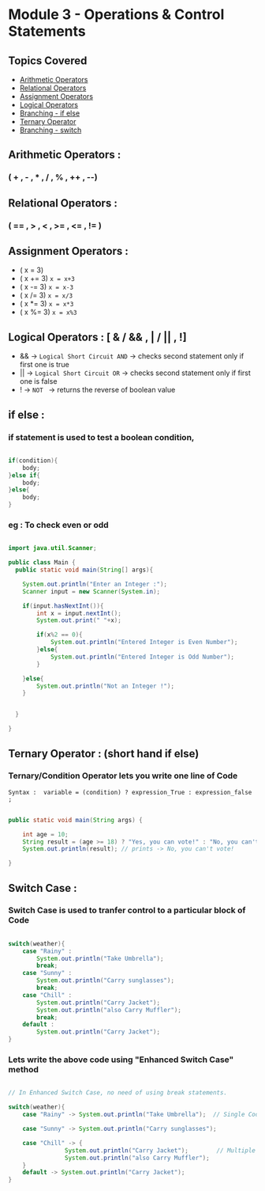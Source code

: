 # Module 3 - Operations & Control Statements

## Topics Covered

- [Arithmetic Operators](#arithmetic)
- [Relational Operators](#relational)
- [Assignment Operators](#assignment)
- [Logical Operators](#logical)
- [Branching - if else](#if_else)
- [Ternary Operator](#ternary)
- [Branching - switch](#switch)

<a name="arithmetic"></a>
## Arithmetic Operators : 
### ( + , - , * , / , % , ++ , --)

<a name="relational"></a>
## Relational Operators : 
### ( == , > , < , >= , <= , != )

<a name="assignment"></a>
## Assignment Operators : 
- ( x = 3)
- ( x += 3)  `x = x+3` 
- ( x -= 3)  `x = x-3`
- ( x /= 3)  `x = x/3`
- ( x *= 3)  `x = x*3`
- ( x %= 3)  `x = x%3`

<a name="Logical"></a>
## Logical Operators : [ & / && , | / || , !] 
- && → `Logical Short Circuit AND` → checks second statement only if first one is true
- || → `Logical Short Circuit OR` → checks second statement only if first one is false 
- !  → `NOT ` → returns the reverse of boolean value

<a name="if_else"></a>
## if else : 
### if statement is used to test a boolean condition, 

```java

if(condition){
    body;
}else if{
    body;
}else{
    body;
}

```
### eg : To check even or odd

```java

import java.util.Scanner;

public class Main {
  public static void main(String[] args){

    System.out.println("Enter an Integer :");
    Scanner input = new Scanner(System.in);

    if(input.hasNextInt()){
        int x = input.nextInt();
        System.out.print(" "+x);

        if(x%2 == 0){
            System.out.println("Entered Integer is Even Number");
        }else{
            System.out.println("Entered Integer is Odd Number");
        }

    }else{
        System.out.println("Not an Integer !");
    }


  }

}

```

<a name="ternary"></a>
## Ternary Operator : (short hand if else)
### Ternary/Condition Operator lets you write one line of Code 

`Syntax :  variable = (condition) ? expression_True : expression_false ;`

```java

public static void main(String args) {

    int age = 10;
    String result = (age >= 18) ? "Yes, you can vote!" : "No, you can't vote!";
    System.out.println(result); // prints -> No, you can't vote!

}

```


<a name="switch"></a>
## Switch Case : 
### Switch Case is used to tranfer control to a particular block of Code

```java

switch(weather){
    case "Rainy" :
        System.out.println("Take Umbrella");
        break;
    case "Sunny" :
        System.out.println("Carry sunglasses");
        break;
    case "Chill" :
        System.out.println("Carry Jacket");
        System.out.println("also Carry Muffler");
        break;
    default :
        System.out.println("Carry Jacket");
}

```
### Lets write the above code using "Enhanced Switch Case" method

```java

// In Enhanced Switch Case, no need of using break statements.

switch(weather){
    case "Rainy" -> System.out.println("Take Umbrella");  // Single Code Lines

    case "Sunny" -> System.out.println("Carry sunglasses");

    case "Chill" -> {
                System.out.println("Carry Jacket");        // Multiple Code Lines
                System.out.println("also Carry Muffler");
    }
    default -> System.out.println("Carry Jacket");
}

```



